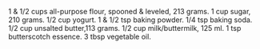 1 & 1/2 cups all-purpose flour, spooned & leveled, 213 grams.
 1 cup sugar, 210 grams.
1/2 cup yogurt.
1 & 1/2 tsp baking powder.
1/4 tsp baking soda.
 1/2 cup unsalted butter,113 grams.
 1/2 cup milk/buttermilk, 125 ml.
 1 tsp butterscotch essence.
  3 tbsp vegetable oil.